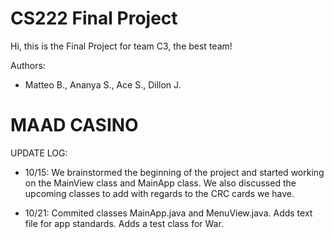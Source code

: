 # CS222 Final Project

Hi, this is the Final Project for team C3, the best team!

Authors:
* Matteo B., Ananya S., Ace S., Dillon J.

# MAAD CASINO

UPDATE LOG:
* 10/15: We brainstormed the beginning of the project and started working on the MainView class and MainApp class. We also discussed the upcoming classes to add with regards to the CRC cards we have.

* 10/21: Commited classes MainApp.java and MenuView.java. Adds text file for app standards. Adds a test class for War.
